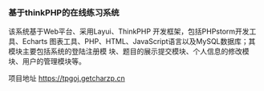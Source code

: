 ### 基于thinkPHP的在线练习系统


该系统基于Web平台、采用Layui、ThinkPHP 开发框架，包括PHPstorm开发工具、Echarts 图表工具、PHP、HTML、JavaScript语言以及MySQL数据库；其模块主要包括系统的登陆注册模 块、题目的展示提交模块、个人信息的修改模块、用户的管理模块等。 

项目地址 https://tpgoj.getcharzp.cn
